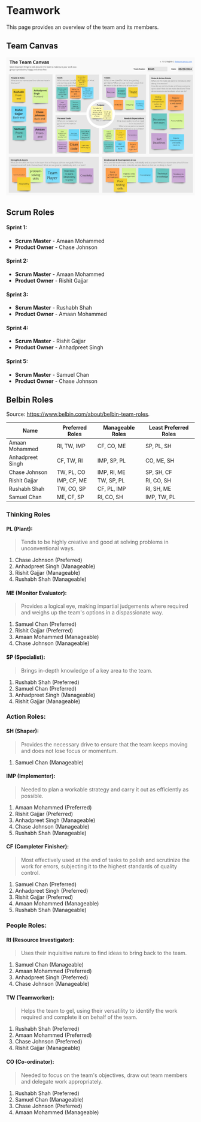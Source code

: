 # Teamwork

This page provides an overview of the team and its members.

## Team Canvas

![Team Canvas](images/team-canvas.jpg)

## Scrum Roles

#### Sprint 1:
- **Scrum Master** - Amaan Mohammed
- **Product Owner** - Chase Johnson

#### Sprint 2:
- **Scrum Master** - Amaan Mohammed
- **Product Owner** - Rishit Gajjar

#### Sprint 3:
- **Scrum Master** - Rushabh Shah
- **Product Owner** -  Amaan Mohammed

#### Sprint 4:
- **Scrum Master** - Rishit Gajjar
- **Product Owner** - Anhadpreet Singh

#### Sprint 5: 
- **Scrum Master** - Samuel Chan
- **Product Owner** - Chase Johnson


## Belbin Roles

Source: https://www.belbin.com/about/belbin-team-roles.

| Name             | Preferred Roles | Manageable Roles | Least Preferred Roles |
| ---------------- | --------------- | ---------------- | --------------------- |
| Amaan Mohammed   | RI, TW, IMP     | CF, CO, ME       | SP, PL, SH            |
| Anhadpreet Singh | CF, TW, RI      | IMP, SP, PL      | CO, ME, SH            |
| Chase Johnson    | TW, PL, CO      | IMP, RI, ME      | SP, SH, CF            |
| Rishit Gajjar    | IMP, CF, ME     | TW, SP, PL       | RI, CO, SH            |
| Rushabh Shah     | TW, CO, SP      | CF, PL, IMP      | RI, SH, ME            |
| Samuel Chan      | ME, CF, SP      | RI, CO, SH       | IMP, TW, PL           |

### Thinking Roles
#### PL (Plant): 
> Tends to be highly creative and good at solving problems in unconventional ways.

1. Chase Johnson (Preferred)
2. Anhadpreet Singh (Manageable)
3. Rishit Gajjar (Manageable)
4. Rushabh Shah (Manageable)

#### ME (Monitor Evaluator): 
> Provides a logical eye, making impartial judgements where required and weighs up the team's options in a dispassionate way.

1. Samuel Chan (Preferred)
2. Rishit Gajjar (Preferred)
3. Amaan Mohammed (Manageable)
4. Chase Johnson (Manageable)

#### SP (Specialist):
> Brings in-depth knowledge of a key area to the team.

1. Rushabh Shah (Preferred)
2. Samuel Chan (Preferred)
3. Anhadpreet Singh (Manageable)
4. Rishit Gajjar (Manageable)

### Action Roles:
#### SH (Shaper): 
> Provides the necessary drive to ensure that the team keeps moving and does not lose focus or momentum.

1. Samuel Chan (Manageable)

#### IMP (Implementer): 
> Needed to plan a workable strategy and carry it out as efficiently as possible.

1. Amaan Mohammed (Preferred)
2. Rishit Gajjar (Preferred)
3. Anhadpreet Singh (Manageable)
4. Chase Johnson (Manageable)
5. Rushabh Shah (Manageable)

#### CF (Completer Finisher): 
> Most effectively used at the end of tasks to polish and scrutinize the work for errors, subjecting it to the highest standards of quality control.

1. Samuel Chan (Preferred)
2. Anhadpreet Singh (Preferred)
3. Rishit Gajjar (Preferred)
4. Amaan Mohammed (Manageable)
5. Rushabh Shah (Manageable)

### People Roles:
#### RI (Resource Investigator): 
> Uses their inquisitive nature to find ideas to bring back to the team.

1. Samuel Chan (Manageable)
2. Amaan Mohammed (Preferred)
3. Anhadpreet Singh (Preferred)
4. Chase Johnson (Manageable)

#### TW (Teamworker): 
> Helps the team to gel, using their versatility to identify the work required and complete it on behalf of the team.

1. Rushabh Shah (Preferred)
2. Amaan Mohammed (Preferred)
3. Chase Johnson (Preferred)
4. Rishit Gajjar (Manageable)

#### CO (Co-ordinator): 
> Needed to focus on the team's objectives, draw out team members and delegate work appropriately.

1. Rushabh Shah (Preferred)
2. Samuel Chan (Manageable)
3. Chase Johnson (Preferred)
4. Amaan Mohammed (Manageable)
